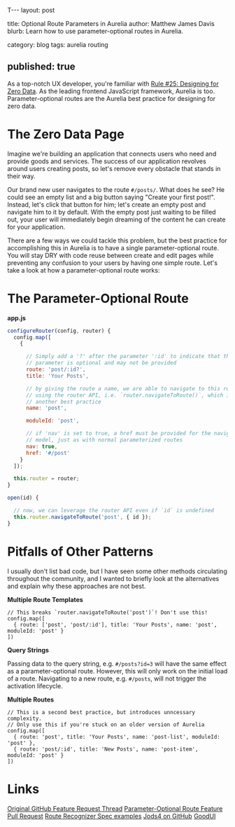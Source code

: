 T---
layout: post

title: Optional Route Parameters in Aurelia
author: Matthew James Davis
blurb: Learn how to use parameter-optional routes in Aurelia.

category: blog
tags: aurelia routing

published: true
---

As a top-notch UX developer, you're familiar with [Rule #25: Designing for Zero Data](http://www.goodui.org/#25). As the leading frontend JavaScript framework, Aurelia is too. Parameter-optional routes are the Aurelia best practice for designing for zero data.

# The Zero Data Page

Imagine we're building an application that connects users who need and provide goods and services. The success of our application revolves around users creating posts, so let's remove every obstacle that stands in their way.

Our brand new user navigates to the route `#/posts/`. What does he see? He could see an empty list and a big button saying "Create your first post!". Instead, let's click that button for him; let's create an empty post and navigate him to it by default. With the empty post just waiting to be filled out, your user will immediately begin dreaming of the content he can create for your application. 

There are a few ways we could tackle this problem, but the best practice for accomplishing this in Aurelia is to have a single parameter-optional route. You will stay DRY with code reuse between create and edit pages while preventing any confusion to your users by having one simple route. Let's take a look at how a parameter-optional route works:

# The Parameter-Optional Route

**app.js** 

```javascript
configureRouter(config, router) {
  config.map([
    { 

      // Simply add a '?' after the parameter ':id' to indicate that the
      // parameter is optional and may not be provided
      route: 'post/:id?',
      title: 'Your Posts',

      // by giving the route a name, we are able to navigate to this route
      // using the router API, i.e. `router.navigateToRoute()`, which is
      // another best practice
      name: 'post',

      moduleId: 'post',

      // if 'nav' is set to true, a href must be provided for the navigation
      // model, just as with normal parameterized routes
      nav: true,
      href: '#/post'
    }
  ]);

  this.router = router;
}

open(id) {

  // now, we can leverage the router API even if `id` is undefined
  this.router.navigateToRoute('post', { id });
}
```

# Pitfalls of Other Patterns

I usually don't list bad code, but I have seen some other methods circulating throughout the community, and I wanted to briefly look at the alternatives and explain why these approaches are not best.

**Multiple Route Templates**

```
// This breaks `router.navigateToRoute('post')`! Don't use this!
config.map([
  { route: ['post', 'post/:id'], title: 'Your Posts', name: 'post', moduleId: 'post' }
])
```

**Query Strings**

Passing data to the query string, e.g. `#/posts?id=3` will have the same effect as a parameter-optional route. However, this will only work on the initial load of a route. Navigating to a new route, e.g. `#/posts`, will not trigger the activation lifecycle.

**Multiple Routes**

```
// This is a second best practice, but introduces unncessary complexity. 
// Only use this if you're stuck on an older version of Aurelia
config.map([
  { route: 'post', title: 'Your Posts', name: 'post-list', moduleId: 'post' },
  { route: 'post/:id', title: 'New Posts', name: 'post-item', moduleId: 'post' }
])
```

# Links

[Original GitHub Feature Request Thread](https://github.com/aurelia/router/issues/83)
[Parameter-Optional Route Feature Pull Request](https://github.com/aurelia/route-recognizer/pull/25)
[Route Recognizer Spec examples](https://github.com/aurelia/route-recognizer/blob/master/test/route-recognizer.spec.js#L50-L86)
[Jods4 on GitHub](https://github.com/jods4)
[GoodUI](http://www.goodui.org/)